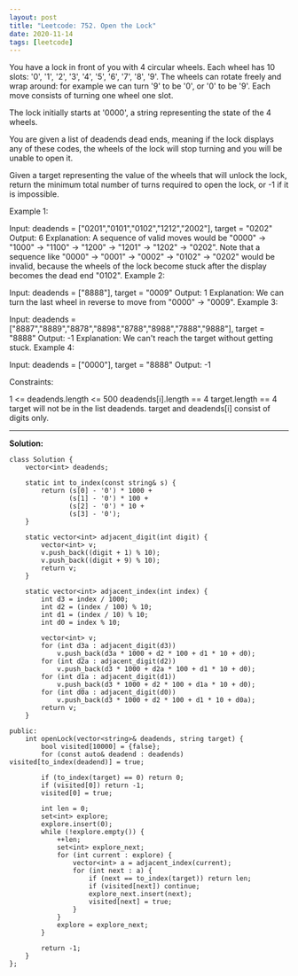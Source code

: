 ```yaml
---
layout: post
title: "Leetcode: 752. Open the Lock"
date: 2020-11-14
tags: [leetcode]
---
```


You have a lock in front of you with 4 circular wheels. Each wheel has 10 slots: '0', '1', '2', '3', '4', '5', '6', '7', '8', '9'. The wheels can rotate freely and wrap around: for example we can turn '9' to be '0', or '0' to be '9'. Each move consists of turning one wheel one slot.

The lock initially starts at '0000', a string representing the state of the 4 wheels.

You are given a list of deadends dead ends, meaning if the lock displays any of these codes, the wheels of the lock will stop turning and you will be unable to open it.

Given a target representing the value of the wheels that will unlock the lock, return the minimum total number of turns required to open the lock, or -1 if it is impossible.

 

Example 1:

Input: deadends = ["0201","0101","0102","1212","2002"], target = "0202"
Output: 6
Explanation:
A sequence of valid moves would be "0000" -> "1000" -> "1100" -> "1200" -> "1201" -> "1202" -> "0202".
Note that a sequence like "0000" -> "0001" -> "0002" -> "0102" -> "0202" would be invalid,
because the wheels of the lock become stuck after the display becomes the dead end "0102".
Example 2:

Input: deadends = ["8888"], target = "0009"
Output: 1
Explanation:
We can turn the last wheel in reverse to move from "0000" -> "0009".
Example 3:

Input: deadends = ["8887","8889","8878","8898","8788","8988","7888","9888"], target = "8888"
Output: -1
Explanation:
We can't reach the target without getting stuck.
Example 4:

Input: deadends = ["0000"], target = "8888"
Output: -1
 

Constraints:

1 <= deadends.length <= 500
deadends[i].length == 4
target.length == 4
target will not be in the list deadends.
target and deadends[i] consist of digits only.

---

**Solution:**

```
class Solution {
    vector<int> deadends;
    
    static int to_index(const string& s) {
        return (s[0] - '0') * 1000 + 
               (s[1] - '0') * 100 + 
               (s[2] - '0') * 10 + 
               (s[3] - '0');
    }
    
    static vector<int> adjacent_digit(int digit) {
        vector<int> v;
        v.push_back((digit + 1) % 10);
        v.push_back((digit + 9) % 10);
        return v;
    }
    
    static vector<int> adjacent_index(int index) {
        int d3 = index / 1000;
        int d2 = (index / 100) % 10;
        int d1 = (index / 10) % 10;
        int d0 = index % 10;
        
        vector<int> v;
        for (int d3a : adjacent_digit(d3))
            v.push_back(d3a * 1000 + d2 * 100 + d1 * 10 + d0);
        for (int d2a : adjacent_digit(d2))
            v.push_back(d3 * 1000 + d2a * 100 + d1 * 10 + d0);
        for (int d1a : adjacent_digit(d1))
            v.push_back(d3 * 1000 + d2 * 100 + d1a * 10 + d0);
        for (int d0a : adjacent_digit(d0))
            v.push_back(d3 * 1000 + d2 * 100 + d1 * 10 + d0a);
        return v;
    }
    
public:
    int openLock(vector<string>& deadends, string target) {
        bool visited[10000] = {false};
        for (const auto& deadend : deadends) visited[to_index(deadend)] = true;
        
        if (to_index(target) == 0) return 0;
        if (visited[0]) return -1;
        visited[0] = true;
        
        int len = 0;
        set<int> explore;
        explore.insert(0);
        while (!explore.empty()) {
            ++len;
            set<int> explore_next;
            for (int current : explore) {
                vector<int> a = adjacent_index(current);
                for (int next : a) {
                    if (next == to_index(target)) return len;
                    if (visited[next]) continue;
                    explore_next.insert(next);
                    visited[next] = true;
                }
            }
            explore = explore_next;
        }
        
        return -1;
    }
};
```